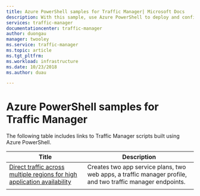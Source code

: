 ```yaml
---
title: Azure PowerShell samples for Traffic Manager| Microsoft Docs
description: With this sample, use Azure PowerShell to deploy and configure Azure Traffic Manager.
services: traffic-manager
documentationcenter: traffic-manager
author: duongau
manager: twooley
ms.service: traffic-manager
ms.topic: article
ms.tgt_pltfrm:
ms.workload: infrastructure
ms.date: 10/23/2018
ms.author: duau

---
```

# Azure PowerShell samples for Traffic Manager

The following table includes links to Traffic Manager scripts built using Azure PowerShell.

|Title  |Description |
|---------|---------|
|[Direct traffic across multiple regions for high application availability](./scripts/traffic-manager-powershell-websites-high-availability.md)   |    Creates two app service plans, two web apps, a traffic manager profile, and two traffic manager endpoints.     |
|    |         |


